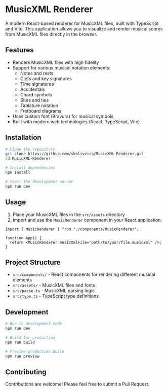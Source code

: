 # MusicXML Renderer

A modern React-based renderer for MusicXML files, built with TypeScript and Vite. This application allows you to visualize and render musical scores from MusicXML files directly in the browser.

## Features

- Renders MusicXML files with high fidelity
- Support for various musical notation elements:
  - Notes and rests
  - Clefs and key signatures
  - Time signatures
  - Accidentals
  - Chord symbols
  - Slurs and ties
  - Tablature notation
  - Fretboard diagrams
- Uses custom font (Bravura) for musical symbols
- Built with modern web technologies (React, TypeScript, Vite)

## Installation

```bash
# Clone the repository
git clone https://github.com/skoliveira/MusicXML-Renderer.git
cd MusicXML-Renderer

# Install dependencies
npm install

# Start the development server
npm run dev
```

## Usage

1. Place your MusicXML files in the `src/assets` directory
2. Import and use the `MusicRenderer` component in your React application:

```tsx
import { MusicRenderer } from "./components/MusicRenderer";

function App() {
  return <MusicRenderer musicXmlFile="path/to/your/file.musicxml" />;
}
```

## Project Structure

- `src/components/` - React components for rendering different musical elements
- `src/assets/` - MusicXML files and fonts
- `src/parse.ts` - MusicXML parsing logic
- `src/type.ts` - TypeScript type definitions

## Development

```bash
# Run in development mode
npm run dev

# Build for production
npm run build

# Preview production build
npm run preview
```

## Contributing

Contributions are welcome! Please feel free to submit a Pull Request.

